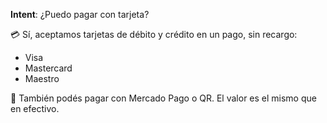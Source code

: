 **Intent**: ¿Puedo pagar con tarjeta?

💳 Sí, aceptamos tarjetas de débito y crédito en un pago, sin recargo:  
- Visa  
- Mastercard  
- Maestro  

🧾 También podés pagar con Mercado Pago o QR. El valor es el mismo que en efectivo.